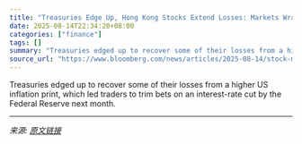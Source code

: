 ```yaml
---
title: "Treasuries Edge Up, Hong Kong Stocks Extend Losses: Markets Wrap"
date: 2025-08-14T22:34:20+08:00
categories: ["finance"]
tags: []
summary: "Treasuries edged up to recover some of their losses from a higher US inflation print, which led traders to trim bets on an interest-rate cut by the Federal Reserve next month."
source_url: "https://www.bloomberg.com/news/articles/2025-08-14/stock-market-today-dow-s-p-live-updates"
---
```


Treasuries edged up to recover some of their losses from a higher US inflation print, which led traders to trim bets on an interest-rate cut by the Federal Reserve next month.

---

*来源: [原文链接](https://www.bloomberg.com/news/articles/2025-08-14/stock-market-today-dow-s-p-live-updates)*
